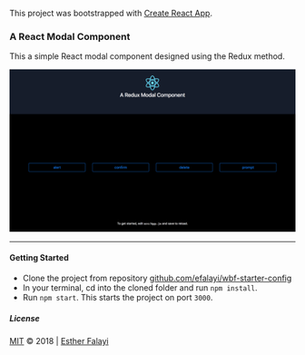 This project was bootstrapped with [Create React App](https://github.com/facebookincubator/create-react-app).

### A React Modal Component
This a simple React modal component designed using the Redux method.

![Alt rrmc](/images/rrmc.png?raw=true "Screenshot")

***
#### Getting Started

- Clone the project from repository [github.com/efalayi/wbf-starter-config](https://github.com/andela-efalayi/wbf-starter-config)
- In your terminal, cd into the cloned folder and run `npm install`.
- Run `npm start`. This starts the project on port `3000`.

##### License
[MIT](LICENSE.txt) © 2018 | [Esther Falayi](github.com/efalayi/)